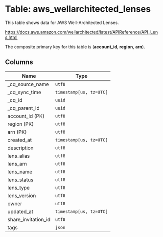 # Table: aws_wellarchitected_lenses

This table shows data for AWS Well-Architected Lenses.

https://docs.aws.amazon.com/wellarchitected/latest/APIReference/API_Lens.html

The composite primary key for this table is (**account_id**, **region**, **arn**).

## Columns

| Name          | Type          |
| ------------- | ------------- |
|_cq_source_name|`utf8`|
|_cq_sync_time|`timestamp[us, tz=UTC]`|
|_cq_id|`uuid`|
|_cq_parent_id|`uuid`|
|account_id (PK)|`utf8`|
|region (PK)|`utf8`|
|arn (PK)|`utf8`|
|created_at|`timestamp[us, tz=UTC]`|
|description|`utf8`|
|lens_alias|`utf8`|
|lens_arn|`utf8`|
|lens_name|`utf8`|
|lens_status|`utf8`|
|lens_type|`utf8`|
|lens_version|`utf8`|
|owner|`utf8`|
|updated_at|`timestamp[us, tz=UTC]`|
|share_invitation_id|`utf8`|
|tags|`json`|